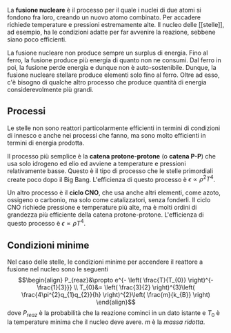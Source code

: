 La **fusione nucleare** è il processo per il quale i nuclei di due atomi si fondono fra loro, creando un nuovo atomo combinato. Per accadere richiede temperature e pressioni estremamente alte. Il nucleo delle [[stelle]], ad esempio, ha le condizioni adatte per far avvenire la reazione, sebbene siano poco efficienti.

La fusione nucleare non produce sempre un surplus di energia. Fino al ferro, la fusione produce più energia di quanto non ne consumi. Dal ferro in poi, la fusione perde energia e dunque non è auto-sostenibile. Dunque, la fusione nucleare stellare produce elementi solo fino al ferro. Oltre ad esso, c'è bisogno di qualche altro processo che produce quantità di energia considerevolmente più grandi.

## Processi
Le stelle non sono reattori particolarmente efficienti in termini di condizioni di innesco e anche nei processi che fanno, ma sono molto efficienti in termini di energia prodotta.

Il processo più semplice è la **catena protone-protone** (o **catena P-P**) che usa solo idrogeno ed elio ed avviene a temperature e pressioni relativamente basse. Questo è il tipo di processo che le stelle primordiali create poco dopo il Big Bang. L'efficienza di questo processo è $\epsilon\propto \rho^{2}T^{4}$.

Un altro processo è il **ciclo CNO**, che usa anche altri elementi, come azoto, ossigeno o carbonio, ma solo come catalizzatori, senza fonderli. Il ciclo CNO richiede pressione e temperature più alte, ma è molti ordini di grandezza più efficiente della catena protone-protone. L'efficienza di questo processo è $\epsilon\propto \rho T^{4}$.

## Condizioni minime
Nel caso delle stelle, le condizioni minime per accendere il reattore a fusione nel nucleo sono le seguenti
$$\begin{align}
P_{reaz}&\propto e^{- \left( \frac{T}{T_{0}} \right)^{- \frac{1}{3}}} \\
T_{0}&= \left( \frac{3}{2} \right)^{3}\left( \frac{4\pi^{2}q_{1}q_{2}}{h} \right)^{2}\left( \frac{m}{k_{B}} \right)
\end{align}$$
dove $P_{reaz}$ è la probabilità che la reazione cominci in un dato istante e $T_{0}$ è la temperature minima che il nucleo deve avere. $m$ è la *massa ridotta*.